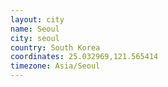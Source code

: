 ```yaml
---
layout: city
name: Seoul
city: seoul
country: South Korea
coordinates: 25.032969,121.565414
timezone: Asia/Seoul
---
```

